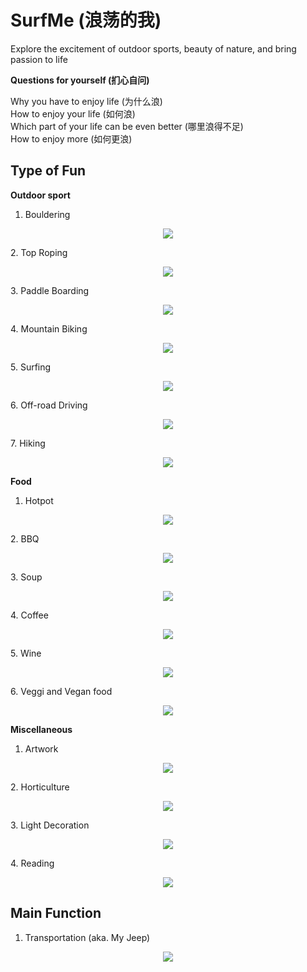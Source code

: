 # SurfMe (浪荡的我)
Explore the excitement of outdoor sports, beauty of nature, and bring passion to life

**Questions for yourself (扪心自问)**

Why you have to enjoy life (为什么浪) <br />
How to enjoy your life (如何浪) <br />
Which part of your life can be even better (哪里浪得不足) <br />
How to enjoy more (如何更浪) <br />

## Type of Fun
**Outdoor sport**
1. Bouldering
<p align="center">
  <img src="https://github.com/YuncongMa/SurfMe/assets/20191790/6fd22f3c-eb87-4305-a559-33fa63552207">
</p>
2. Top Roping
<p align="center">
  <img src="https://github.com/YuncongMa/SurfMe/assets/20191790/6fd22f3c-eb87-4305-a559-33fa63552207">
</p>
3. Paddle Boarding
<p align="center">
  <img src="https://github.com/YuncongMa/SurfMe/assets/20191790/6fd22f3c-eb87-4305-a559-33fa63552207">
</p>
4. Mountain Biking
<p align="center">
  <img src="https://github.com/YuncongMa/SurfMe/assets/20191790/6fd22f3c-eb87-4305-a559-33fa63552207">
</p>
5. Surfing
<p align="center">
  <img src="https://github.com/YuncongMa/SurfMe/assets/20191790/6fd22f3c-eb87-4305-a559-33fa63552207">
</p>
6. Off-road Driving
<p align="center">
  <img src="https://github.com/YuncongMa/SurfMe/assets/20191790/6fd22f3c-eb87-4305-a559-33fa63552207">
</p>
7. Hiking
<p align="center">
  <img src="https://github.com/YuncongMa/SurfMe/assets/20191790/6fd22f3c-eb87-4305-a559-33fa63552207">
</p>
   
**Food**
1. Hotpot
<p align="center">
  <img src="https://github.com/YuncongMa/SurfMe/assets/20191790/6fd22f3c-eb87-4305-a559-33fa63552207">
</p>
2. BBQ
<p align="center">
  <img src="https://github.com/YuncongMa/SurfMe/assets/20191790/6fd22f3c-eb87-4305-a559-33fa63552207">
</p>
3. Soup
<p align="center">
  <img src="https://github.com/YuncongMa/SurfMe/assets/20191790/6fd22f3c-eb87-4305-a559-33fa63552207">
</p>
4. Coffee
<p align="center">
  <img src="https://github.com/YuncongMa/SurfMe/assets/20191790/6fd22f3c-eb87-4305-a559-33fa63552207">
</p>
5. Wine
<p align="center">
  <img src="https://github.com/YuncongMa/SurfMe/assets/20191790/6fd22f3c-eb87-4305-a559-33fa63552207">
</p>
6. Veggi and Vegan food
<p align="center">
  <img src="https://github.com/YuncongMa/SurfMe/assets/20191790/6fd22f3c-eb87-4305-a559-33fa63552207">
</p>

**Miscellaneous**
1. Artwork
<p align="center">
  <img src="https://github.com/YuncongMa/SurfMe/assets/20191790/6fd22f3c-eb87-4305-a559-33fa63552207">
</p>
2. Horticulture
<p align="center">
  <img src="https://github.com/YuncongMa/SurfMe/assets/20191790/6fd22f3c-eb87-4305-a559-33fa63552207">
</p>
3. Light Decoration
<p align="center">
  <img src="https://github.com/YuncongMa/SurfMe/assets/20191790/6fd22f3c-eb87-4305-a559-33fa63552207">
</p>
4. Reading
<p align="center">
  <img src="https://github.com/YuncongMa/SurfMe/assets/20191790/6fd22f3c-eb87-4305-a559-33fa63552207">
</p>


## Main Function
1. Transportation (aka. My Jeep)
<p align="center">
  <img src="https://github.com/YuncongMa/SurfMe/assets/20191790/8e7f0471-9a3a-4f24-94e8-993b0a0749fc">
</p>



